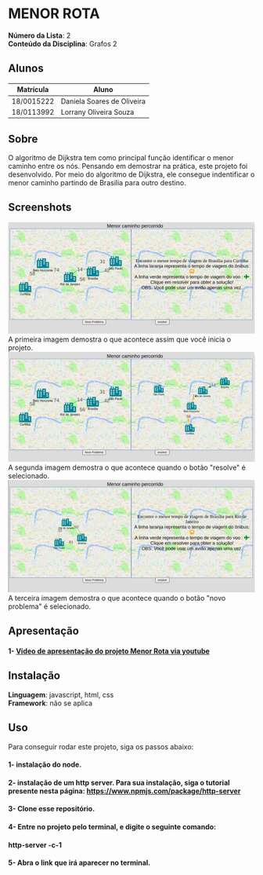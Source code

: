 # MENOR ROTA

**Número da Lista**: 2<br>
**Conteúdo da Disciplina**: Grafos 2<br>

## Alunos
|Matrícula | Aluno |
| -- | -- |
| 18/0015222  |  Daniela Soares de Oliveira |
| 18/0113992  |  Lorrany Oliveira Souza     |

## Sobre 
O algoritmo de Dijkstra tem como principal função identificar o menor caminho entre os nós. Pensando em demostrar na prática, este projeto foi desenvolvido. Por meio do algoritmo de Dijkstra, ele consegue indentificar o menor caminho partindo de Brasilia para outro destino.  

## Screenshots
![imagem 1](/img/imagem.png)
A primeira imagem demostra o que acontece assim que você inicia o projeto.
![imagem 2](/img/imagem2.png)
A segunda imagem demostra o que acontece quando o botão "resolve" é selecionado.
![imagem 3](/img/imagem3.png)
A terceira imagem demostra o que acontece quando o botão "novo problema" é selecionado.

## Apresentação 
#### 1- [Video de apresentação do projeto Menor Rota via youtube](https://youtu.be/429-EKkSzf8)


## Instalação 
**Linguagem**: javascript, html, css<br>
**Framework**: não se aplica<br>

## Uso 
Para conseguir rodar este projeto, siga os passos abaixo: 
#### 1- instalação do node.
#### 2- instalação de um http server. Para sua instalação, siga o tutorial presente nesta página: <https://www.npmjs.com/package/http-server>
#### 3- Clone esse repositório.
#### 4- Entre no projeto pelo terminal, e digite o seguinte comando: 
#### **http-server -c-1**
#### 5- Abra o link que irá aparecer no terminal.




